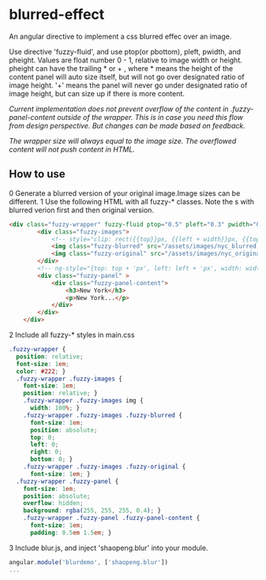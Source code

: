 blurred-effect
==============

An angular directive to implement a css blurred effec over an image. 

Use directive 'fuzzy-fluid', and use ptop(or pbottom), pleft, pwidth, and pheight. 
Values are float number 0 - 1, relative to image width or height. 
pheight can have the trailing * or + , where * means the height of the content panel will auto size itself, but will not go over designated ratio of image height. '+' means the panel will never go under designated ratio of image height, but can size up if there is more content. 

*Current implementation does not prevent overflow of the content in .fuzzy-panel-content outside of the wrapper. This is in case you need this flow from design perspective. But changes can be made based on feedback.*

*The wrapper size will always equal to the image size. The overflowed content will not push content in HTML.*

How to use
----------
0 Generate a blurred version of your original image.Image sizes can be different. 
1 Use the following HTML with all fuzzy-* classes. Note the <img>s with blurred verion first and then original version. 
```html
<div class="fuzzy-wrapper" fuzzy-fluid ptop="0.5" pleft="0.3" pwidth="0.7" pheight="0.4*"><!--  -->
		<div class="fuzzy-images">
			<!-- style="clip: rect({{top}}px, {{left + width}}px, {{top + height}}px, {{left}}px);" -->
			<img class="fuzzy-blurred" src="/assets/images/nyc_blurred.jpg" alt="unsplash.com/license">  
			<img class="fuzzy-original" src="/assets/images/nyc_original.jpg" alt="unsplash.com/license">
		</div>
		<!-- ng-style="{top: top + 'px', left: left + 'px', width: width + 'px', height: height + 'px'}" -->
		<div class="fuzzy-panel" >
			<div class="fuzzy-panel-content">
				<h3>New York</h3>
				<p>New York...</p>
			</div>
		</div>
	</div>
```
2 Include all fuzzy-* styles in main.css
```css
.fuzzy-wrapper {
  position: relative;
  font-size: 1em;
  color: #222; }
  .fuzzy-wrapper .fuzzy-images {
    font-size: 1em;
    position: relative; }
    .fuzzy-wrapper .fuzzy-images img {
      width: 100%; }
    .fuzzy-wrapper .fuzzy-images .fuzzy-blurred {
      font-size: 1em;
      position: absolute;
      top: 0;
      left: 0;
      right: 0;
      bottom: 0; }
    .fuzzy-wrapper .fuzzy-images .fuzzy-original {
      font-size: 1em; }
  .fuzzy-wrapper .fuzzy-panel {
    font-size: 1em;
    position: absolute;
    overflow: hidden;
    background: rgba(255, 255, 255, 0.4); }
    .fuzzy-wrapper .fuzzy-panel .fuzzy-panel-content {
      font-size: 1em;
      padding: 0.5em 1.5em; }
```
3 Include blur.js, and inject 'shaopeng.blur' into your module. 
```javascript
angular.module('blurdemo', ['shaopeng.blur'])
...
```
